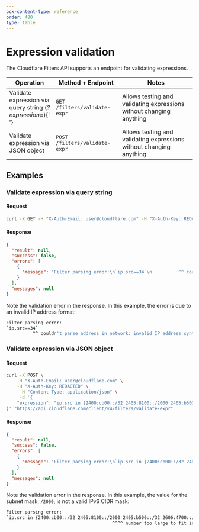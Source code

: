 ```yaml
---
pcx-content-type: reference
order: 480
type: table
---
```


# Expression validation

The Cloudflare Filters API supports an endpoint for validating expressions.

<TableWrap>
  <table style="width: 100%;">
    <thead>
      <tr>
        <th>Operation</th>
        <th>Method + Endpoint</th>
        <th>Notes</th>
      </tr>
    </thead>
    <tbody>
      <tr>
        <td style="width:25%; word-wrap:break-word; white-space:normal">
          Validate expression via query string (<em>?expression=</em>){' '}
        </td>
        <td>
          <code class="InlineCode">GET /filters/validate-expr</code>
        </td>
        <td>Allows testing and validating expressions without changing anything</td>
      </tr>
      <tr>
        <td style="width:25%; word-wrap:break-word; white-space:normal">
          Validate expression via JSON object
        </td>
        <td>
          <code class="InlineCode">POST /filters/validate-expr</code>
        </td>
        <td>Allows testing and validating expressions without changing anything</td>
      </tr>
    </tbody>
  </table>
</TableWrap>

## Examples

### Validate expression via query string

#### Request

```bash
curl -X GET -H "X-Auth-Email: user@cloudflare.com" -H "X-Auth-Key: REDACTED" 'https://api.cloudflare.com/client/v4/filters/validate-expr?expression=ip.src==34'
```

#### Response

```json
{
  "result": null,
  "success": false,
  "errors": [
    {
      "message": "Filter parsing error:\n`ip.src==34`\n          ^^ couldn't parse address in network: invalid IP address syntax\n"
    }
  ],
  "messages": null
}
```

Note the validation error in the response. In this example, the error is due to an invalid IP address format:

```bash
Filter parsing error:
`ip.src==34`
          ^^ couldn't parse address in network: invalid IP address syntax
```

### Validate expression via JSON object

#### Request

```bash
curl -X POST \
    -H "X-Auth-Email: user@cloudflare.com" \
    -H "X-Auth-Key: REDACTED" \
     -H "Content-Type: application/json" \
     -d '{
    "expression": "ip.src in {2400:cb00::/32 2405:8100::/2000 2405:b500::/32 2606:4700::/32 2803:f800::/32 2c0f:f248::/32 2a06:98c0::/29}"
}' "https://api.cloudflare.com/client/v4/filters/validate-expr"
```

#### Response

```json
{
  "result": null,
  "success": false,
  "errors": [
    {
      "message": "Filter parsing error:\n`ip.src in {2400:cb00::/32 2405:8100::/2000 2405:b500::/32 2606:4700::/32 2803:f800::/32 2c0f:f248::/32 2a06:98c0::/29}`\n                                        ^^^^ number too large to fit in target type while parsing with radix 10\n"
    }
  ],
  "messages": null
}
```

Note the validation error in the response. In this example, the value for the subnet mask, `/2000`, is not a valid IPv6 CIDR mask:

```bash
Filter parsing error:
`ip.src in {2400:cb00::/32 2405:8100::/2000 2405:b500::/32 2606:4700::/32 2803:f800::/32 2c0f:f248::/32 2a06:98c0::/29}`
                                        ^^^^ number too large to fit in target type while parsing with radix 10
```
